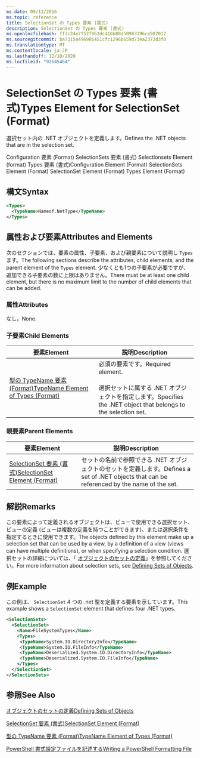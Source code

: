 ```yaml
---
ms.date: 09/13/2016
ms.topic: reference
title: SelectionSet の Types 要素 (書式)
description: SelectionSet の Types 要素 (書式)
ms.openlocfilehash: ff3c24e7f52f862dc416b88d50983196ce907012
ms.sourcegitcommit: ba7315a496986451cfc1296b659d73ea2373d3f0
ms.translationtype: MT
ms.contentlocale: ja-JP
ms.lasthandoff: 12/10/2020
ms.locfileid: "92645464"
---
```

# <a name="types-element-for-selectionset-format"></a><span data-ttu-id="a46bb-103">SelectionSet の Types 要素 (書式)</span><span class="sxs-lookup"><span data-stu-id="a46bb-103">Types Element for SelectionSet (Format)</span></span>

<span data-ttu-id="a46bb-104">選択セット内の .NET オブジェクトを定義します。</span><span class="sxs-lookup"><span data-stu-id="a46bb-104">Defines the .NET objects that are in the selection set.</span></span>

<span data-ttu-id="a46bb-105">Configuration 要素 (Format) SelectionSets 要素 (書式) Selectionsets Element (format) Types 要素 (書式)</span><span class="sxs-lookup"><span data-stu-id="a46bb-105">Configuration Element (Format) SelectionSets Element (Format) SelectionSet Element (Format) Types Element (Format)</span></span>

## <a name="syntax"></a><span data-ttu-id="a46bb-106">構文</span><span class="sxs-lookup"><span data-stu-id="a46bb-106">Syntax</span></span>

```xml
<Types>
  <TypeName>Nameof.NetType</TypeName>
</Types>

```

## <a name="attributes-and-elements"></a><span data-ttu-id="a46bb-107">属性および要素</span><span class="sxs-lookup"><span data-stu-id="a46bb-107">Attributes and Elements</span></span>

<span data-ttu-id="a46bb-108">次のセクションでは、要素の属性、子要素、および親要素について説明し `Types` ます。</span><span class="sxs-lookup"><span data-stu-id="a46bb-108">The following sections describe the attributes, child elements, and the parent element of the `Types` element.</span></span> <span data-ttu-id="a46bb-109">少なくとも1つの子要素が必要ですが、追加できる子要素の数に上限はありません。</span><span class="sxs-lookup"><span data-stu-id="a46bb-109">There must be at least one child element, but there is no maximum limit to the number of child elements that can be added.</span></span>

### <a name="attributes"></a><span data-ttu-id="a46bb-110">属性</span><span class="sxs-lookup"><span data-stu-id="a46bb-110">Attributes</span></span>

<span data-ttu-id="a46bb-111">なし。</span><span class="sxs-lookup"><span data-stu-id="a46bb-111">None.</span></span>

### <a name="child-elements"></a><span data-ttu-id="a46bb-112">子要素</span><span class="sxs-lookup"><span data-stu-id="a46bb-112">Child Elements</span></span>

|<span data-ttu-id="a46bb-113">要素</span><span class="sxs-lookup"><span data-stu-id="a46bb-113">Element</span></span>|<span data-ttu-id="a46bb-114">説明</span><span class="sxs-lookup"><span data-stu-id="a46bb-114">Description</span></span>|
|-------------|-----------------|
|[<span data-ttu-id="a46bb-115">型の TypeName 要素 (Format)</span><span class="sxs-lookup"><span data-stu-id="a46bb-115">TypeName Element of Types (Format)</span></span>](./typename-element-for-types-format.md)|<span data-ttu-id="a46bb-116">必須の要素です。</span><span class="sxs-lookup"><span data-stu-id="a46bb-116">Required element.</span></span><br /><br /> <span data-ttu-id="a46bb-117">選択セットに属する .NET オブジェクトを指定します。</span><span class="sxs-lookup"><span data-stu-id="a46bb-117">Specifies the .NET object that belongs to the selection set.</span></span>|

### <a name="parent-elements"></a><span data-ttu-id="a46bb-118">親要素</span><span class="sxs-lookup"><span data-stu-id="a46bb-118">Parent Elements</span></span>

|<span data-ttu-id="a46bb-119">要素</span><span class="sxs-lookup"><span data-stu-id="a46bb-119">Element</span></span>|<span data-ttu-id="a46bb-120">説明</span><span class="sxs-lookup"><span data-stu-id="a46bb-120">Description</span></span>|
|-------------|-----------------|
|[<span data-ttu-id="a46bb-121">SelectionSet 要素 (書式)</span><span class="sxs-lookup"><span data-stu-id="a46bb-121">SelectionSet Element (Format)</span></span>](./selectionset-element-format.md)|<span data-ttu-id="a46bb-122">セットの名前で参照できる .NET オブジェクトのセットを定義します。</span><span class="sxs-lookup"><span data-stu-id="a46bb-122">Defines a set of .NET objects that can be referenced by the name of the set.</span></span>|

## <a name="remarks"></a><span data-ttu-id="a46bb-123">解説</span><span class="sxs-lookup"><span data-stu-id="a46bb-123">Remarks</span></span>

<span data-ttu-id="a46bb-124">この要素によって定義されるオブジェクトは、ビューで使用できる選択セット、ビューの定義 (ビューは複数の定義を持つことができます)、または選択条件を指定するときに使用できます。</span><span class="sxs-lookup"><span data-stu-id="a46bb-124">The objects defined by this element make up a selection set that can be used by a view, by a definition of a view (views can have multiple definitions), or when specifying a selection condition.</span></span>  <span data-ttu-id="a46bb-125">選択セットの詳細については、「 [オブジェクトのセットの定義](./defining-selection-sets.md)」を参照してください。</span><span class="sxs-lookup"><span data-stu-id="a46bb-125">For more information about selection sets, see [Defining Sets of Objects](./defining-selection-sets.md).</span></span>

## <a name="example"></a><span data-ttu-id="a46bb-126">例</span><span class="sxs-lookup"><span data-stu-id="a46bb-126">Example</span></span>

<span data-ttu-id="a46bb-127">この例は、 `SelectionSet` 4 つの .net 型を定義する要素を示しています。</span><span class="sxs-lookup"><span data-stu-id="a46bb-127">This example shows a `SelectionSet` element that defines four .NET types.</span></span>

```xml
<SelectionSets>
  <SelectionSet>
    <Name>FileSystemTypes</Name>
    <Types>
     <TypeName>System.IO.DirectoryInfo</TypeName>
     <TypeName>System.IO.FileInfo</TypeName>
     <TypeName>Deserialized.System.IO.DirectoryInfo</TypeName>
     <TypeName>Deserialized.System.IO.FileInfo</TypeName>
    </Types>
  </SelectionSet>
</SelectionSets>
```

## <a name="see-also"></a><span data-ttu-id="a46bb-128">参照</span><span class="sxs-lookup"><span data-stu-id="a46bb-128">See Also</span></span>

[<span data-ttu-id="a46bb-129">オブジェクトのセットの定義</span><span class="sxs-lookup"><span data-stu-id="a46bb-129">Defining Sets of Objects</span></span>](./defining-selection-sets.md)

[<span data-ttu-id="a46bb-130">SelectionSet 要素 (書式)</span><span class="sxs-lookup"><span data-stu-id="a46bb-130">SelectionSet Element (Format)</span></span>](./selectionset-element-format.md)

[<span data-ttu-id="a46bb-131">型の TypeName 要素 (Format)</span><span class="sxs-lookup"><span data-stu-id="a46bb-131">TypeName Element of Types (Format)</span></span>](./typename-element-for-types-format.md)

[<span data-ttu-id="a46bb-132">PowerShell 書式設定ファイルを記述する</span><span class="sxs-lookup"><span data-stu-id="a46bb-132">Writing a PowerShell Formatting File</span></span>](./writing-a-powershell-formatting-file.md)
